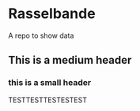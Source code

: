 # Rasselbande
A repo to show data

## This is a medium header

### this is a small header

TESTTESTTESTESTEST
